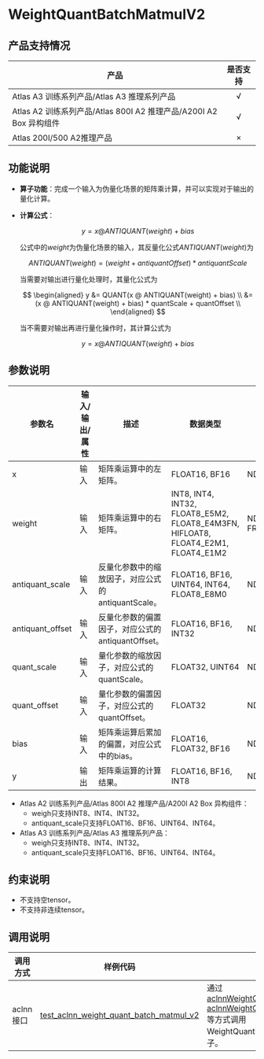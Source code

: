 # WeightQuantBatchMatmulV2


##  产品支持情况

| 产品 | 是否支持 |
| ---- | :----:|
|Atlas A3 训练系列产品/Atlas A3 推理系列产品|√|
|Atlas A2 训练系列产品/Atlas 800I A2 推理产品/A200I A2 Box 异构组件|√|
|Atlas 200I/500 A2推理产品|×|

## 功能说明

- **算子功能**：完成一个输入为伪量化场景的矩阵乘计算，并可以实现对于输出的量化计算。
- **计算公式**：

  $$
  y = x @ ANTIQUANT(weight) + bias
  $$

  公式中的$weight$为伪量化场景的输入，其反量化公式$ANTIQUANT(weight)$为

  $$
  ANTIQUANT(weight) = (weight + antiquantOffset) * antiquantScale
  $$

  当需要对输出进行量化处理时，其量化公式为

  $$
  \begin{aligned}
  y &= QUANT(x @ ANTIQUANT(weight) + bias) \\
  &= (x @ ANTIQUANT(weight) + bias) * quantScale + quantOffset \\
  \end{aligned}
  $$

  当不需要对输出再进行量化操作时，其计算公式为

  $$
  y = x @ ANTIQUANT(weight) + bias
  $$

## 参数说明

<table class="tg"><thead>
  <tr>
    <th class="tg-85j1"><span style="font-weight:700;color:var(--theme-text);background-color:var(--theme-table-header-bg)">参数名</span></th>
    <th class="tg-85j1"><span style="font-weight:700;color:var(--theme-text);background-color:var(--theme-table-header-bg)">输入/输出/属性</span></th>
    <th class="tg-85j1"><span style="font-weight:700;color:var(--theme-text);background-color:var(--theme-table-header-bg)">描述</span></th>
    <th class="tg-85j1"><span style="font-weight:700;color:var(--theme-text);background-color:var(--theme-table-header-bg)">数据类型</span></th>
    <th class="tg-85j1"><span style="font-weight:700;color:var(--theme-text);background-color:var(--theme-table-header-bg)">数据格式</span></th>
  </tr></thead>
<tbody>
  <tr>
    <td class="tg-22a9"><span style="color:var(--theme-aide-text);background-color:var(--theme-table-header-bg)">x</span></td>
    <td class="tg-22a9"><span style="color:var(--theme-aide-text);background-color:var(--theme-table-header-bg)">输入</span></td>
    <td class="tg-22a9"><span style="color:var(--theme-aide-text);background-color:var(--theme-table-header-bg)">矩阵乘运算中的左矩阵。</span></td>
    <td class="tg-22a9"><span style="color:var(--theme-aide-text);background-color:var(--theme-table-header-bg)">FLOAT16, BF16</span></td>
    <td class="tg-22a9"><span style="color:var(--theme-aide-text);background-color:var(--theme-table-header-bg)">ND</span></td>
  </tr>
  <tr>
    <td class="tg-22a9"><span style="color:var(--theme-aide-text);background-color:var(--devui-base-bg, #ffffff)">weight</span></td>
    <td class="tg-22a9"><span style="color:var(--theme-aide-text);background-color:var(--devui-base-bg, #ffffff)">输入</span></td>
    <td class="tg-22a9"><span style="color:var(--theme-aide-text);background-color:var(--devui-base-bg, #ffffff)">矩阵乘运算中的右矩阵。</span></td>
    <td class="tg-22a9"><span style="color:var(--theme-aide-text);background-color:var(--devui-base-bg, #ffffff)">INT8, INT4, INT32, FLOAT8_E5M2, FLOAT8_E4M3FN, HIFLOAT8, FLOAT4_E2M1, FLOAT4_E1M2</span></td>
    <td class="tg-22a9"><span style="color:var(--theme-aide-text);background-color:var(--devui-base-bg, #ffffff)">ND, FRACTAL_NZ</span></td>
  </tr>
  <tr>
    <td class="tg-22a9"><span style="color:var(--theme-aide-text);background-color:var(--theme-table-header-bg)">antiquant_scale</span></td>
    <td class="tg-22a9"><span style="color:var(--theme-aide-text);background-color:var(--theme-table-header-bg)">输入</span></td>
    <td class="tg-22a9"><span style="color:var(--theme-aide-text);background-color:var(--theme-table-header-bg)">反量化参数中的缩放因子，对应公式的antiquantScale。</span></td>
    <td class="tg-22a9"><span style="color:var(--theme-aide-text);background-color:var(--theme-table-header-bg)">FLOAT16, BF16, UINT64, INT64, FLOAT8_E8M0</span></td>
    <td class="tg-22a9"><span style="color:var(--theme-aide-text);background-color:var(--theme-table-header-bg)">ND</span></td>
  </tr>
  <tr>
    <td class="tg-22a9"><span style="color:var(--theme-aide-text);background-color:var(--devui-base-bg, #ffffff)">antiquant_offset</span></td>
    <td class="tg-22a9"><span style="color:var(--theme-aide-text);background-color:var(--devui-base-bg, #ffffff)">输入</span></td>
    <td class="tg-22a9"><span style="color:var(--theme-aide-text);background-color:var(--devui-base-bg, #ffffff)">反量化参数的偏置因子，对应公式的antiquantOffset。</span></td>
    <td class="tg-22a9"><span style="color:var(--theme-aide-text);background-color:var(--devui-base-bg, #ffffff)">FLOAT16, BF16, INT32</span></td>
    <td class="tg-22a9"><span style="color:var(--theme-aide-text);background-color:var(--devui-base-bg, #ffffff)">ND</span></td>
  </tr>
  <tr>
    <td class="tg-22a9"><span style="color:var(--theme-aide-text);background-color:var(--theme-table-header-bg)">quant_scale</span></td>
    <td class="tg-22a9"><span style="color:var(--theme-aide-text);background-color:var(--theme-table-header-bg)">输入</span></td>
    <td class="tg-22a9"><span style="color:var(--theme-aide-text);background-color:var(--theme-table-header-bg)">量化参数的缩放因子，对应公式的quantScale。</span></td>
    <td class="tg-22a9"><span style="color:var(--theme-aide-text);background-color:var(--theme-table-header-bg)">FLOAT32, UINT64</span></td>
    <td class="tg-22a9"><span style="color:var(--theme-aide-text);background-color:var(--theme-table-header-bg)">ND</span></td>
  </tr>
  <tr>
    <td class="tg-22a9"><span style="color:var(--theme-aide-text);background-color:var(--devui-base-bg, #ffffff)">quant_offset</span></td>
    <td class="tg-22a9"><span style="color:var(--theme-aide-text);background-color:var(--devui-base-bg, #ffffff)">输入</span></td>
    <td class="tg-22a9"><span style="color:var(--theme-aide-text);background-color:var(--devui-base-bg, #ffffff)">量化参数的偏置因子，对应公式的quantOffset。</span></td>
    <td class="tg-22a9"><span style="color:var(--theme-aide-text);background-color:var(--devui-base-bg, #ffffff)">FLOAT32</span></td>
    <td class="tg-22a9"><span style="color:var(--theme-aide-text);background-color:var(--devui-base-bg, #ffffff)">ND</span></td>
  </tr>
  <tr>
    <td class="tg-22a9"><span style="color:var(--theme-aide-text);background-color:var(--theme-table-header-bg)">bias</span></td>
    <td class="tg-22a9"><span style="color:var(--theme-aide-text);background-color:var(--theme-table-header-bg)">输入</span></td>
    <td class="tg-22a9"><span style="color:var(--theme-aide-text);background-color:var(--theme-table-header-bg)">矩阵乘运算后累加的偏置，对应公式中的bias。</span></td>
    <td class="tg-22a9"><span style="color:var(--theme-aide-text);background-color:var(--theme-table-header-bg)">FLOAT16, FLOAT32, BF16</span></td>
    <td class="tg-22a9"><span style="color:var(--theme-aide-text);background-color:var(--theme-table-header-bg)">ND</span></td>
  </tr>
  <tr>
    <td class="tg-22a9"><span style="color:var(--theme-aide-text);background-color:var(--devui-base-bg, #ffffff)">y</span></td>
    <td class="tg-22a9"><span style="color:var(--theme-aide-text);background-color:var(--devui-base-bg, #ffffff)">输出</span></td>
    <td class="tg-22a9"><span style="color:var(--theme-aide-text);background-color:var(--devui-base-bg, #ffffff)">矩阵乘运算的计算结果。</span></td>
    <td class="tg-22a9"><span style="color:var(--theme-aide-text);background-color:var(--devui-base-bg, #ffffff)">FLOAT16, BF16, INT8</span></td>
    <td class="tg-22a9"><span style="color:var(--theme-aide-text);background-color:var(--devui-base-bg, #ffffff)">ND</span></td>
  </tr>
</tbody></table>

- Atlas A2 训练系列产品/Atlas 800I A2 推理产品/A200I A2 Box 异构组件：
  - weigh只支持INT8、INT4、INT32。
  - antiquant_scale只支持FLOAT16、BF16、UINT64、INT64。
- Atlas A3 训练系列产品/Atlas A3 推理系列产品：
  - weigh只支持INT8、INT4、INT32。
  - antiquant_scale只支持FLOAT16、BF16、UINT64、INT64。

## 约束说明

- 不支持空tensor。
- 不支持非连续tensor。

## 调用说明

| 调用方式   | 样例代码           | 说明                                         |
| ---------------- | --------------------------- | --------------------------------------------------- |
| aclnn接口  | [test_aclnn_weight_quant_batch_matmul_v2](examples/test_aclnn_weight_quant_batch_matmul_v2.cpp) | 通过<br>[aclnnWeightQuantBatchMatmulV2](docs/aclnnWeightQuantBatchMatmulV2.md)<br>[aclnnWeightQuantBatchMatmulV3](docs/aclnnWeightQuantBatchMatmulV3.md)<br>等方式调用WeightQuantBatchMatmulV2算子。|